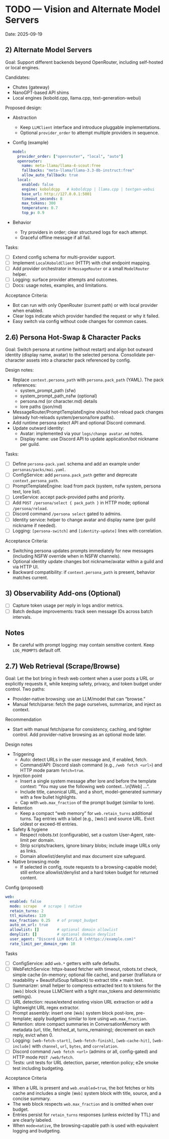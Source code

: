 # TODO — Vision and Alternate Model Servers

Date: 2025-09-19

## 2) Alternate Model Servers

Goal: Support different backends beyond OpenRouter, including self-hosted or local engines.

Candidates:

- Chutes (gateway)
- NanoGPT-based API shims
- Local engines (kobold.cpp, llama.cpp, text-generation-webui)

Proposed design:

- Abstraction
  - Keep `LLMClient` interface and introduce pluggable implementations.
  - Optional `provider_order` to attempt multiple providers in sequence.
- Config (example)

  ```yaml
  model:
    provider_order: ["openrouter", "local", "auto"]
    openrouter:
      name: meta-llama/llama-4-scout:free
      fallbacks: "meta-llama/llama-3.3-8b-instruct:free"
      allow_auto_fallback: true
    local:
      enabled: false
      engine: koboldcpp   # koboldcpp | llama.cpp | textgen-webui
      base_url: http://127.0.0.1:5001
      timeout_seconds: 8
      max_tokens: 300
      temperature: 0.7
      top_p: 0.9
  ```

- Behavior
  - Try providers in order; clear structured logs for each attempt.
  - Graceful offline message if all fail.

Tasks:

- [ ] Extend config schema for multi-provider support.
- [ ] Implement `LocalKoboldClient` (HTTP) with chat endpoint mapping.
- [ ] Add provider orchestrator in `MessageRouter` or a small `ModelRouter` helper.
- [ ] Logging: surface provider attempts and outcomes.
- [ ] Docs: usage notes, examples, and limitations.

Acceptance Criteria:

- Bot can run with only OpenRouter (current path) or with local provider when enabled.
- Clear logs indicate which provider handled the request or why it failed.
- Easy switch via config without code changes for common cases.

## 2.6) Persona Hot‑Swap & Character Packs

Goal: Switch persona at runtime (without restart) and align bot outward identity (display name, avatar) to the selected persona. Consolidate per-character assets into a character pack referenced by config.

Design notes:

- Replace `context.persona_path` with `persona.pack_path` (YAML). The pack references:
  - system_prompt_path (sfw)
  - system_prompt_path_nsfw (optional)
  - persona.md (or character.md) details
  - lore paths (json/md)
- MessageRouter/PromptTemplateEngine should hot-reload pack changes (already hot-reloads system/persona/lore paths).
- Add runtime persona select API and optional Discord command.
- Update outward identity:
  - Avatar: implemented via your `logs/change avatar.md` notes.
  - Display name: use Discord API to update application/bot nickname per guild.

Tasks:

- [ ] Define `persona-pack.yaml` schema and add an example under `personas/packs/mai.yaml`.
- [ ] ConfigService: add `persona.pack_path` getter and deprecate `context.persona_path`.
- [ ] PromptTemplateEngine: load from pack (system, nsfw system, persona text, lore list).
- [ ] LoreService: accept pack-provided paths and priority.
- [ ] Add `POST /persona/select { pack_path }` in HTTP mode; optional `/persona/reload`.
- [ ] Discord command `/persona select` gated to admins.
- [ ] Identity service: helper to change avatar and display name (per guild nickname if needed).
- [ ] Logging: `[persona-switch]` and `[identity-update]` lines with correlation.

Acceptance Criteria:

- Switching persona updates prompts immediately for new messages (including NSFW override when in NSFW channels).
- Optional identity update changes bot nickname/avatar within a guild and via HTTP UI.
- Backward compatibility: if `context.persona_path` is present, behavior matches current.

## 3) Observability Add-ons (Optional)

- [ ] Capture token usage per reply in logs and/or metrics.
- [ ] Batch dedupe improvements: track seen message IDs across batch intervals.

## Notes

- Be careful with prompt logging: may contain sensitive content. Keep `LOG_PROMPTS` default off.

## 2.7) Web Retrieval (Scrape/Browse)

Goal: Let the bot bring in fresh web content when a user posts a URL or explicitly requests it, while keeping safety, privacy, and token budget under control. Two paths:

- Provider-native browsing: use an LLM/model that can “browse.”
- Manual fetch/parse: fetch the page ourselves, summarize, and inject as context.

Recommendation

- Start with manual fetch/parse for consistency, caching, and tighter control. Add provider-native browsing as an optional mode later.

Design notes

- Triggering
  - Auto: detect URLs in the user message and, if enabled, fetch.
  - Command/API: Discord slash command (e.g., `/web fetch <url>`) and HTTP mode param `fetch=true`.
- Injection point
  - Insert a single system message after lore and before the template context: “You may use the following web context…\n[Web] …”.
  - Include title, canonical URL, and a short, model-generated summary with a few bullet highlights.
  - Cap with `web.max_fraction` of the prompt budget (similar to lore).
- Retention
  - Keep a compact “web memory” for `web.retain_turns` additional turns. Tag entries with a label (e.g., `[Web]`) and source URL. Evict oldest or exceed-ttl entries.
- Safety & hygiene
  - Respect robots.txt (configurable), set a custom User-Agent, rate-limit per domain.
  - Strip scripts/trackers, ignore binary blobs; include image URLs only as links.
  - Domain allowlist/denylist and max document size safeguard.
- Native browsing mode
  - If selected in config, route requests to a browsing-capable model; still enforce allowlist/denylist and a hard token budget for returned content.

Config (proposed)

```yaml
web:
  enabled: false
  mode: scrape   # scrape | native
  retain_turns: 2
  ttl_minutes: 120
  max_fraction: 0.25   # of prompt_budget
  auto_on_url: true
  allowlist: []        # optional domain allowlist
  denylist: []         # optional domain denylist
  user_agent: "Discord LLM Bot/1.0 (+https://example.com)"
  rate_limit_per_domain_rpm: 10
```

Tasks

- [ ] ConfigService: add `web.*` getters with safe defaults.
- [ ] WebFetchService: httpx-based fetcher with timeout, robots.txt check, simple cache (in-memory; optional file cache), and parser (trafilatura or readability + BeautifulSoup fallback) to extract title + main text.
- [ ] Summarizer: small helper to compress extracted text to `N` tokens for the `[Web]` block (reuse LLMClient with a tight max_tokens and deterministic settings).
- [ ] URL detection: reuse/extend existing vision URL extraction or add a lightweight URL regex extractor.
- [ ] Prompt assembly: insert one `[Web]` system block post-lore, pre-template; apply budgeting similar to lore using `web.max_fraction`.
- [ ] Retention: store compact summaries in ConversationMemory with metadata (url, title, fetched_at, turns_remaining); decrement on each reply, evict when 0.
- [ ] Logging: `[web-fetch-start]`, `[web-fetch-finish]`, `[web-cache-hit]`, `[web-include]` with `channel`, `url`, `bytes`, and `correlation`.
- [ ] Discord command `/web fetch <url>` (admins or all, config-gated) and HTTP mode `POST /web/fetch`.
- [ ] Tests: unit tests for URL detection, parser, retention policy; e2e smoke test including budgeting.

Acceptance Criteria

- When a URL is present and `web.enabled=true`, the bot fetches or hits cache and includes a single `[Web]` system block with title, source, and a concise summary.
- The web block respects `web.max_fraction` and is omitted when over budget.
- Entries persist for `retain_turns` responses (unless evicted by TTL) and are clearly labeled.
- When `mode=native`, the browsing-capable path is used with equivalent logging and budgeting.
